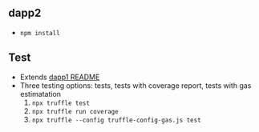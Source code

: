 ## dapp2

- `npm install`

## Test

- Extends [dapp1 README](../dapp1/README.md)
- Three testing options: tests, tests with coverage report, tests with gas estimatation
  1. `npx truffle test`
  2. `npx truffle run coverage`
  3. `npx truffle --config truffle-config-gas.js test`
